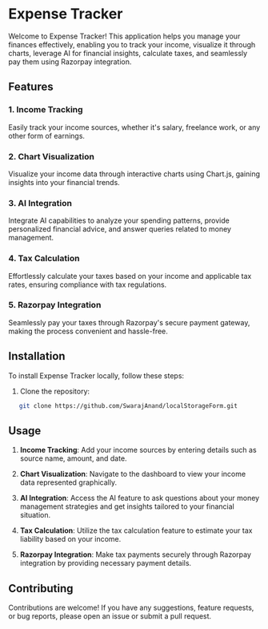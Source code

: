 # Expense Tracker

Welcome to Expense Tracker! This application helps you manage your finances effectively, enabling you to track your income, visualize it through charts, leverage AI for financial insights, calculate taxes, and seamlessly pay them using Razorpay integration.

## Features

### 1. Income Tracking
Easily track your income sources, whether it's salary, freelance work, or any other form of earnings.

### 2. Chart Visualization
Visualize your income data through interactive charts using Chart.js, gaining insights into your financial trends.

### 3. AI Integration
Integrate AI capabilities to analyze your spending patterns, provide personalized financial advice, and answer queries related to money management.

### 4. Tax Calculation
Effortlessly calculate your taxes based on your income and applicable tax rates, ensuring compliance with tax regulations.

### 5. Razorpay Integration
Seamlessly pay your taxes through Razorpay's secure payment gateway, making the process convenient and hassle-free.

## Installation

To install Expense Tracker locally, follow these steps:

1. Clone the repository:

```bash
   git clone https://github.com/SwarajAnand/localStorageForm.git
   ```


## Usage

1. **Income Tracking**: Add your income sources by entering details such as source name, amount, and date.

2. **Chart Visualization**: Navigate to the dashboard to view your income data represented graphically.

3. **AI Integration**: Access the AI feature to ask questions about your money management strategies and get insights tailored to your financial situation.

4. **Tax Calculation**: Utilize the tax calculation feature to estimate your tax liability based on your income.

5. **Razorpay Integration**: Make tax payments securely through Razorpay integration by providing necessary payment details.

## Contributing

Contributions are welcome! If you have any suggestions, feature requests, or bug reports, please open an issue or submit a pull request.